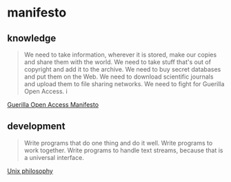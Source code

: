 # manifesto 

## knowledge

<blockquote>
We need to take information, wherever it is stored, make our copies and share them with the world. We need to take stuff that's out of copyright and add it to the archive. We need to buy secret databases and put them on the Web. We need to download scientific journals and upload them to file sharing networks. We need to fight for Guerilla Open Access. i
</blockquote>

[Guerilla Open Access Manifesto](https://archive.org/details/GuerillaOpenAccessManifesto/)

## development

<blockquote>
Write programs that do one thing and do it well. Write programs to work together. Write programs to handle text streams, because that is a universal interface. 
</blockquote>

[Unix philosophy](https://en.wikipedia.org/wiki/Unix_philosophy)

